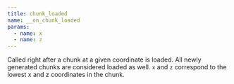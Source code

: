 ```yaml
---
title: chunk_loaded
name: __on_chunk_loaded
params:
  - name: x
  - name: z
---
```


Called right after a chunk at a given coordinate is loaded. All newly generated chunks are considered loaded as well.
 `x` and `z` correspond to the lowest x and z coordinates in the chunk.
